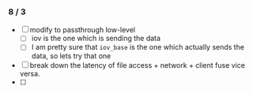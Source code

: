 ### 8 / 3
- [ ] modify to passthrough low-level
    - [ ] iov is the one which is sending the data
    - [ ] I am pretty sure that `iov_base` is the one which actually sends the data, so lets try that one
- [ ] break down the latency of file access + network + client fuse vice versa.
- [ ]
